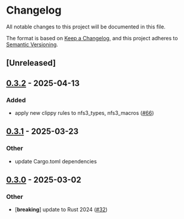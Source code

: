 # Changelog

All notable changes to this project will be documented in this file.

The format is based on [Keep a Changelog](https://keepachangelog.com/en/1.0.0/),
and this project adheres to [Semantic Versioning](https://semver.org/spec/v2.0.0.html).

## [Unreleased]

## [0.3.2](https://github.com/Vaiz/nfs3/compare/nfs3_macros-v0.3.1...nfs3_macros-v0.3.2) - 2025-04-13

### Added

- apply new clippy rules to nfs3_types, nfs3_macros ([#66](https://github.com/Vaiz/nfs3/pull/66))

## [0.3.1](https://github.com/Vaiz/nfs3/compare/nfs3_macros-v0.3.0...nfs3_macros-v0.3.1) - 2025-03-23

### Other

- update Cargo.toml dependencies

## [0.3.0](https://github.com/Vaiz/nfs3/compare/nfs3_macros-v0.2.0...nfs3_macros-v0.3.0) - 2025-03-02

### Other

- [**breaking**] update to Rust 2024 ([#32](https://github.com/Vaiz/nfs3/pull/32))
